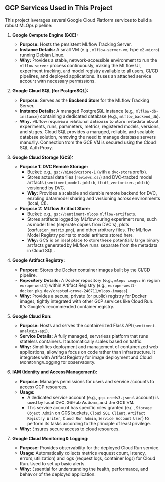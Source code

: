 ## GCP Services Used in This Project

This project leverages several Google Cloud Platform services to build a robust MLOps pipeline:

1.  **Google Compute Engine (GCE):**
    *   **Purpose:** Hosts the persistent MLflow Tracking Server.
    *   **Instance Details:** A small VM (e.g., `mlflow-server-vm`, type `e2-micro`) running Debian Linux.
    *   **Why:** Provides a stable, network-accessible environment to run the `mlflow server` process continuously, making the MLflow UI, experiment tracking, and model registry available to all users, CI/CD pipelines, and deployed applications. It uses an attached service account with necessary permissions.

2.  **Google Cloud SQL (for PostgreSQL):**
    *   **Purpose:** Serves as the **Backend Store** for the MLflow Tracking Server.
    *   **Instance Details:** A managed PostgreSQL instance (e.g., `mlflow-db-instance`) containing a dedicated database (e.g., `mlflow_backend_db`).
    *   **Why:** MLflow requires a relational database to store metadata about experiments, runs, parameters, metrics, registered models, versions, and stages. Cloud SQL provides a managed, reliable, and scalable database solution, removing the need to manage database servers manually. Connection from the GCE VM is secured using the Cloud SQL Auth Proxy.

3.  **Google Cloud Storage (GCS):**
    *   **Purpose 1: DVC Remote Storage:**
        *   Bucket: e.g., `gs://minedvcstore-1` (with a `dvc-store` prefix).
        *   Stores actual data files (`reviews.csv`) and DVC-tracked model artifacts (`sentiment_model.joblib`, `tfidf_vectorizer.joblib`) versioned by DVC.
        *   **Why:** Provides a scalable and durable remote backend for DVC, enabling data/model sharing and versioning across environments (local, CI).
    *   **Purpose 2: MLflow Artifact Store:**
        *   Bucket: e.g., `gs://sentiment-mlops-mlflow-artifacts`.
        *   Stores artifacts logged by MLflow during experiment runs, such as model files (separate copies from DVC's), plots (`confusion_matrix.png`), and other arbitrary files. The MLflow Model Registry points to model artifacts stored here.
        *   **Why:** GCS is an ideal place to store these potentially large binary artifacts generated by MLflow runs, separate from the metadata in Cloud SQL.

4.  **Google Artifact Registry:**
    *   **Purpose:** Stores the Docker container images built by the CI/CD pipeline.
    *   **Repository Details:** A Docker repository (e.g., `mlops-images` in region `europe-west1`) within Artifact Registry (e.g., `europe-west1-docker.pkg.dev/crested-grove-240711/mlops-images`).
    *   **Why:** Provides a secure, private (or public) registry for Docker images, tightly integrated with other GCP services like Cloud Run. It's Google's recommended container registry.

5.  **Google Cloud Run:**
    *   **Purpose:** Hosts and serves the containerized Flask API (`sentiment-analysis-api`).
    *   **Service Details:** A fully managed, serverless platform that runs stateless containers. It automatically scales based on traffic.
    *   **Why:** Simplifies deployment and management of containerized web applications, allowing a focus on code rather than infrastructure. It integrates with Artifact Registry for image deployment and Cloud Monitoring/Logging for observability.

6.  **IAM (Identity and Access Management):**
    *   **Purpose:** Manages permissions for users and service accounts to access GCP resources.
    *   **Usage:**
        *   A dedicated service account (e.g., `gcp-creds3.json`'s account) is used by local DVC, GitHub Actions, and the GCE VM.
        *   This service account has specific roles granted (e.g., `Storage Object Admin` on GCS buckets, `Cloud SQL Client`, `Artifact Registry Writer`, `Cloud Run Admin`, `Service Account User`) to perform its tasks according to the principle of least privilege.
    *   **Why:** Ensures secure access to cloud resources.

7.  **Google Cloud Monitoring & Logging:**
    *   **Purpose:** Provides observability for the deployed Cloud Run service.
    *   **Usage:** Automatically collects metrics (request count, latency, errors, utilization) and logs (request logs, container logs) for Cloud Run. Used to set up basic alerts.
    *   **Why:** Essential for understanding the health, performance, and behavior of the deployed application.